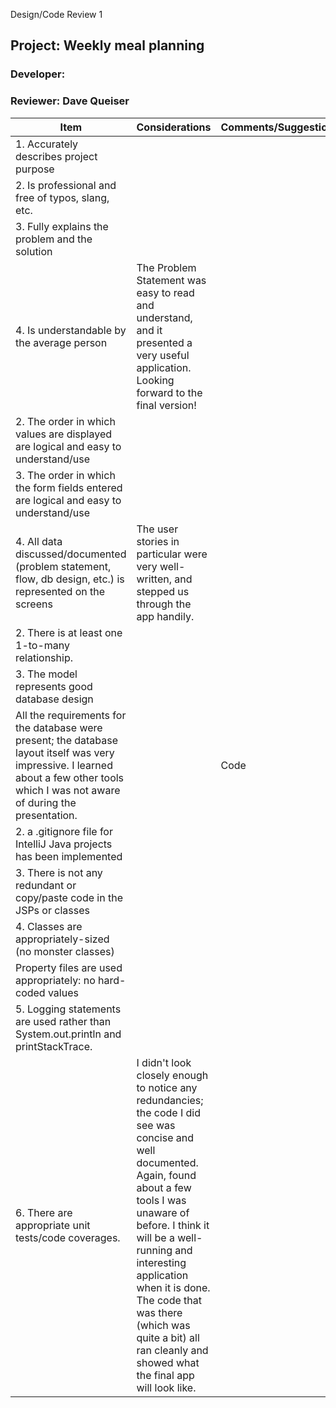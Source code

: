Design/Code Review 1
## Project: Weekly meal planning
### Developer: 
### Reviewer: Dave Queiser
|Item |Considerations| Comments/Suggestions|
|--------|---------|---|
|1. Accurately describes project purpose|
|2. Is professional and free of typos, slang, etc.
|3. Fully explains the problem and the solution
|4. Is understandable by the average person|The Problem Statement was easy to read and understand, and it presented a very useful application. Looking forward to the final version!||Design Documentation|1. Navigation/flow through the application is logical and easy to use.
|2. The order in which values are displayed are logical and easy to understand/use
|3. The order in which the form fields entered are logical and easy to understand/use
|4. All data discussed/documented (problem statement, flow, db design, etc.) is represented on the screens |The user stories in particular were very well-written, and stepped us through the app handily.||Data model/Database|1. Everything on the screens and problem statement/flow is represented in the model
|2. There is at least one 1-to-many relationship.
|3. The model represents good database design
|All the requirements for the database were present; the database layout itself was very impressive. I learned about a few other tools which I was not aware of during the presentation.||Code|1. Proper Maven project structure is used
|2. a .gitignore file for IntelliJ Java projects has been implemented
|3. There is not any redundant or copy/paste code in the JSPs or classes
|4. Classes are appropriately-sized (no monster classes)
|Property files are used appropriately: no hard-coded values
|5. Logging statements are used rather than System.out.println and printStackTrace.
|6. There are appropriate unit tests/code coverages.|I didn't look closely enough to notice any redundancies; the code I did see was concise and well documented. Again, found about a few tools I was unaware of before. I think it will be a well-running and interesting application when it is done. The code that was there (which was quite a bit) all ran cleanly and showed what the final app will look like.|